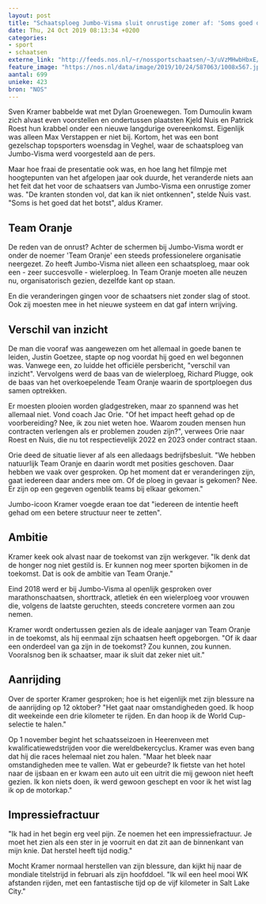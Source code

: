 ```yaml
---
layout: post
title: "Schaatsploeg Jumbo-Visma sluit onrustige zomer af: 'Soms goed dat het botst'"
date: Thu, 24 Oct 2019 08:13:34 +0200
categories: 
- sport 
- schaatsen 
externe_link: "http://feeds.nos.nl/~r/nossportschaatsen/~3/uVzMHwbHbxE/2307443"
feature_image: "https://nos.nl/data/image/2019/10/24/587063/1008x567.jpg"
aantal: 699
unieke: 423
bron: "NOS"
---
```


<p>Sven Kramer babbelde wat met Dylan Groenewegen. Tom Dumoulin kwam zich alvast even voorstellen en ondertussen plaatsten Kjeld Nuis en Patrick Roest hun krabbel onder een nieuwe langdurige overeenkomst. Eigenlijk was alleen Max Verstappen er niet bij. Kortom, het was een bont gezelschap topsporters woensdag in Veghel, waar de schaatsploeg van Jumbo-Visma werd voorgesteld aan de pers.</p>
<p>Maar hoe fraai de presentatie ook was, en hoe lang het filmpje met hoogtepunten van het afgelopen jaar ook duurde, het veranderde niets aan het feit dat het voor de schaatsers van Jumbo-Visma een onrustige zomer was. "De kranten stonden vol, dat kan ik niet ontkennen", stelde Nuis vast. "Soms is het goed dat het botst", aldus Kramer.</p>
<h2>Team Oranje</h2>
<p>De reden van de onrust? Achter de schermen bij Jumbo-Visma wordt er onder de noemer 'Team Oranje' een steeds professionelere organisatie neergezet. Zo heeft Jumbo-Visma niet alleen een schaatsploeg, maar ook een - zeer succesvolle - wielerploeg. In Team Oranje moeten alle neuzen nu, organisatorisch gezien, dezelfde kant op staan.</p>
<p>En die veranderingen gingen voor de schaatsers niet zonder slag of stoot. Ook zij moesten mee in het nieuwe systeem en dat gaf intern wrijving.</p>
<h2>Verschil van inzicht</h2>
<p>De man die vooraf was aangewezen om het allemaal in goede banen te leiden, Justin Goetzee, stapte op nog voordat hij goed en wel begonnen was. Vanwege een, zo luidde het officiële persbericht, "verschil van inzicht". Vervolgens werd de baas van de wielerploeg, Richard Plugge, ook de baas van het overkoepelende Team Oranje waarin de sportploegen dus samen optrekken.</p>
<p>Er moesten plooien worden gladgestreken, maar zo spannend was het allemaal niet. Vond coach Jac Orie. "Of het impact heeft gehad op de voorbereiding? Nee, ik zou niet weten hoe. Waarom zouden mensen hun contracten verlengen als er problemen zouden zijn?", verwees Orie naar Roest en Nuis, die nu tot respectievelijk 2022 en 2023 onder contract staan.</p>
<p>Orie deed de situatie liever af als een alledaags bedrijfsbesluit. "We hebben natuurlijk Team Oranje en daarin wordt met posities geschoven. Daar hebben we vaak over gesproken. Op het moment dat er veranderingen zijn, gaat iedereen daar anders mee om. Of de ploeg in gevaar is gekomen? Nee. Er zijn op een gegeven ogenblik teams bij elkaar gekomen."</p>
<p>Jumbo-icoon Kramer voegde eraan toe dat "iedereen de intentie heeft gehad om een betere structuur neer te zetten".</p>
<h2>Ambitie</h2>
<p>Kramer keek ook alvast naar de toekomst van zijn werkgever. "Ik denk dat de honger nog niet gestild is. Er kunnen nog meer sporten bijkomen in de toekomst. Dat is ook de ambitie van Team Oranje."</p>
<p>Eind 2018 werd er bij Jumbo-Visma al openlijk gesproken over marathonschaatsen, shorttrack, atletiek én een wielerploeg voor vrouwen die, volgens de laatste geruchten, steeds concretere vormen aan zou nemen.</p>
<p>Kramer wordt ondertussen gezien als de ideale aanjager van Team Oranje in de toekomst, als hij eenmaal zijn schaatsen heeft opgeborgen. "Of ik daar een onderdeel van ga zijn in de toekomst? Zou kunnen, zou kunnen. Vooralsnog ben ik schaatser, maar ik sluit dat zeker niet uit."</p>
<h2>Aanrijding</h2>
<p>Over de sporter Kramer gesproken; hoe is het eigenlijk met zijn blessure na de aanrijding op 12 oktober? "Het gaat naar omstandigheden goed. Ik hoop dit weekeinde een drie kilometer te rijden. En dan hoop ik de World Cup-selectie te halen."</p>
<p>Op 1 november begint het schaatsseizoen in Heerenveen met kwalificatiewedstrijden voor die wereldbekercyclus. Kramer was even bang dat hij die races helemaal niet zou halen. "Maar het bleek naar omstandigheden mee te vallen. Wat er gebeurde? Ik fietste van het hotel naar de ijsbaan en er kwam een auto uit een uitrit die mij gewoon niet heeft gezien. Ik kon niets doen, ik werd gewoon geschept en voor ik het wist lag ik op de motorkap."</p>
<h2>Impressiefractuur</h2>
<p>"Ik had in het begin erg veel pijn. Ze noemen het een impressiefractuur. Je moet het zien als een ster in je voorruit en dat zit aan de binnenkant van mijn knie. Dat herstel heeft tijd nodig."</p>
<p>Mocht Kramer normaal herstellen van zijn blessure, dan kijkt hij naar de mondiale titelstrijd in februari als zijn hoofddoel. "Ik wil een heel mooi WK afstanden rijden, met een fantastische tijd op de vijf kilometer in Salt Lake City."</p><img src="http://feeds.feedburner.com/~r/nossportschaatsen/~4/uVzMHwbHbxE" height="1" width="1" alt=""/>
